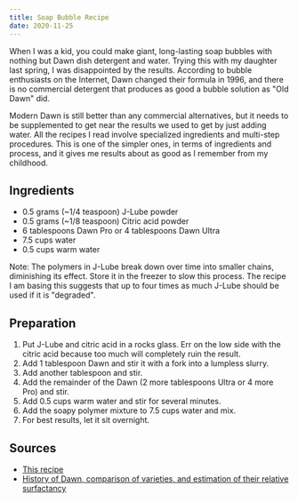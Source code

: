 ```yaml
---
title: Soap Bubble Recipe
date: 2020-11-25
---
```


When I was a kid, you could make giant, long-lasting soap bubbles with nothing
but Dawn dish detergent and water. Trying this with my daughter last spring, I
was disappointed by the results. According to bubble enthusiasts on the
Internet, Dawn changed their formula in 1996, and there is no commercial
detergent that produces as good a bubble solution as "Old Dawn" did.

Modern Dawn is still better than any commercial alternatives, but it needs to be
supplemented to get near the results we used to get by just adding water. All
the recipes I read involve specialized ingredients and multi-step procedures.
This is one of the simpler ones, in terms of ingredients and process, and it
gives me results about as good as I remember from my childhood.

## Ingredients

* 0.5 grams (~1/4 teaspoon) J-Lube powder
* 0.5 grams (~1/8 teaspoon) Citric acid powder
* 6 tablespoons Dawn Pro or 4 tablespoons Dawn Ultra
* 7.5 cups water
* 0.5 cups warm water

Note: The polymers in J-Lube break down over time into smaller chains,
diminishing its effect. Store it in the freezer to slow this process. The recipe
I am basing this suggests that up to four times as much J-Lube should be used if
it is "degraded".

## Preparation

1. Put J-Lube and citric acid in a rocks glass. Err on the low side with the
   citric acid because too much will completely ruin the result.
2. Add 1 tablespoon Dawn and stir it with a fork into a lumpless slurry.
3. Add another tablespoon and stir.
4. Add the remainder of the Dawn (2 more tablespoons Ultra or 4 more Pro) and stir.
5. Add 0.5 cups warm water and stir for several minutes.
6. Add the soapy polymer mixture to 7.5 cups water and mix.
7. For best results, let it sit overnight.

## Sources

* [This recipe](https://soapbubble.fandom.com/wiki/Recipe_Bubble_Power_Powder)
* [History of Dawn, comparison of varieties, and estimation of their relative surfactancy](https://soapbubble.fandom.com/wiki/Dawn)
